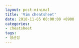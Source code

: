 ```yaml
---
layout: post-minimal
title: 'Vim cheatsheet'
date: 2018-11-05 00:00:00 +0900
categories:
- cheatsheet
tags:
- 생산성
---
```


<script src="https://gist.github.com/appkr/526922293990c3440a8a18960ad26f8f.js"></script>
